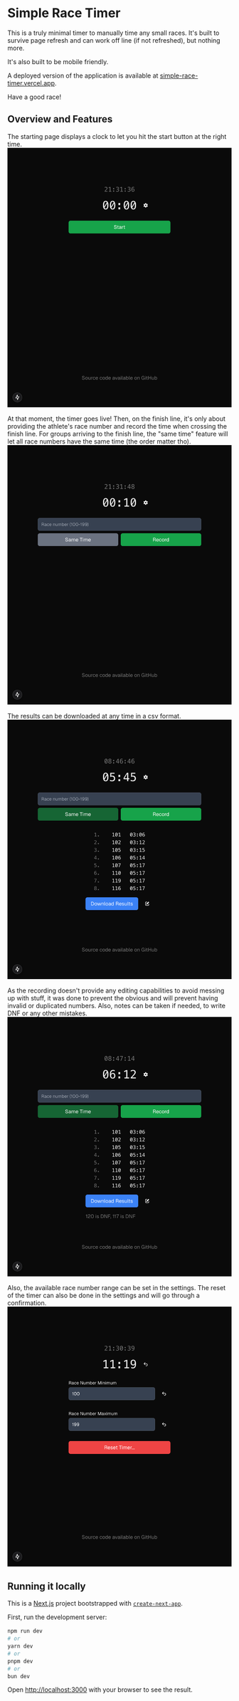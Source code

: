 # Simple Race Timer

This is a truly minimal timer to manually time any small races. 
It's built to survive page refresh and can work off line (if not refreshed), but nothing more.

It's also built to be mobile friendly.

A deployed version of the application is available at [simple-race-timer.vercel.app](https://simple-race-timer.vercel.app/).

Have a good race!

## Overview and Features

The starting page displays a clock to let you hit the start button at the right time.
![The starting page](images/home.png)

At that moment, the timer goes live! 
Then, on the finish line, it's only about providing the athlete's race number and record the time when crossing the finish line. 
For groups arriving to the finish line, the "same time" feature will let all race numbers have the same time (the order matter tho).
![Saving times with race numbers](images/record.png)

The results can be downloaded at any time in a csv format.
![Seeing all results](images/results.png)

As the recording doesn't provide any editing capabilities to avoid messing up with stuff, it was done to prevent the obvious and will prevent having invalid or duplicated numbers.
Also, notes can be taken if needed, to write DNF or any other mistakes.
![Notes](images/notes.png)

Also, the available race number range can be set in the settings. The reset of the timer can also be done in the settings and will go through a confirmation.
![Settings](images/settings.png)

## Running it locally

This is a [Next.js](https://nextjs.org) project bootstrapped with [`create-next-app`](https://nextjs.org/docs/app/api-reference/cli/create-next-app).

First, run the development server:

```bash
npm run dev
# or
yarn dev
# or
pnpm dev
# or
bun dev
```

Open [http://localhost:3000](http://localhost:3000) with your browser to see the result.
